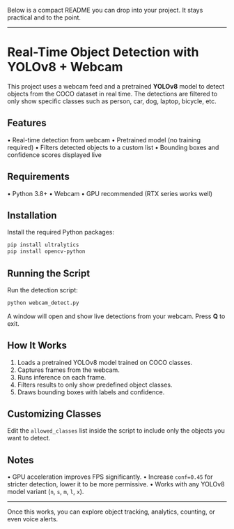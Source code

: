 Below is a compact README you can drop into your project. It stays practical and to the point.

---

# Real-Time Object Detection with YOLOv8 + Webcam

This project uses a webcam feed and a pretrained **YOLOv8** model to detect objects from the COCO dataset in real time. The detections are filtered to only show specific classes such as person, car, dog, laptop, bicycle, etc.

## Features

• Real-time detection from webcam
• Pretrained model (no training required)
• Filters detected objects to a custom list
• Bounding boxes and confidence scores displayed live

## Requirements

• Python 3.8+
• Webcam
• GPU recommended (RTX series works well)

## Installation

Install the required Python packages:

```bash
pip install ultralytics
pip install opencv-python
```

## Running the Script

Run the detection script:

```bash
python webcam_detect.py
```

A window will open and show live detections from your webcam.
Press **Q** to exit.

## How It Works

1. Loads a pretrained YOLOv8 model trained on COCO classes.
2. Captures frames from the webcam.
3. Runs inference on each frame.
4. Filters results to only show predefined object classes.
5. Draws bounding boxes with labels and confidence.

## Customizing Classes

Edit the `allowed_classes` list inside the script to include only the objects you want to detect.

## Notes

• GPU acceleration improves FPS significantly.
• Increase `conf=0.45` for stricter detection, lower it to be more permissive.
• Works with any YOLOv8 model variant (`n`, `s`, `m`, `l`, `x`).

---

Once this works, you can explore object tracking, analytics, counting, or even voice alerts.
